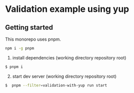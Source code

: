# Validation example using yup

## Getting started

This monorepo uses pnpm.

```bash
npm i -g pnpm
```

1. install dependencies (working directory repository root)

```bash
$ pnpm i
```

2. start dev server (working directory repository root)

```bash
$  pnpm --filter=validation-with-yup run start
```

